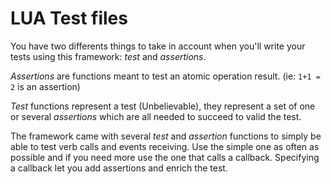 # LUA Test files

You have two differents things to take in account when you'll write your tests
using this framework: *test* and *assertions*.

*Assertions* are functions meant to test an atomic operation result.
(ie: `1+1 = 2` is an assertion)

*Test* functions represent a test (Unbelievable), they represent a set of one or
several *assertions* which are all needed to succeed to valid the test.

The framework came with several *test* and *assertion* functions to simply be
able to test verb calls and events receiving. Use the simple one as often as
possible and if you need more use the one that calls a callback. Specifying a
callback let you add assertions and enrich the test.
